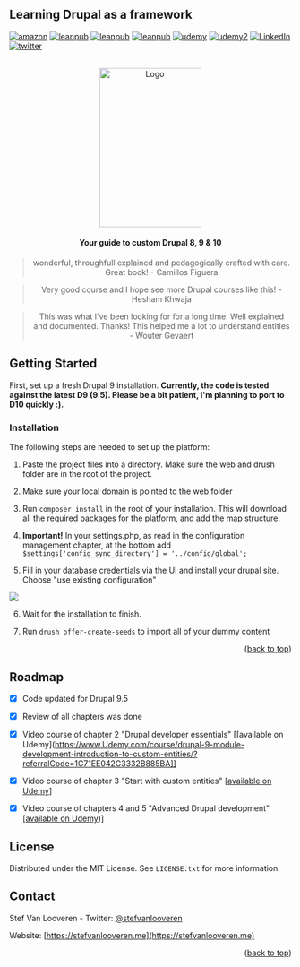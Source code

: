 ## Learning Drupal as a framework
<div id="top"></div>

[![amazon][amazon-shield]][amazon-url]
[![leanpub][leanpub-shield]][leanpub-url]
[![leanpub][leanpub-shield-pt]][leanpub-url-pt]
[![leanpub][leanpub-shield-es]][leanpub-url-es]
[![udemy][udemy-shield]][udemy-url]
[![udemy2][udemy2-shield]][udemy2-url]
[![LinkedIn][linkedin-shield]][linkedin-url]
[![twitter][twitter-shield]][twitter-url]


<!-- PROJECT LOGO -->
<br />
<div align="center">
  <a href="https://github.com/github_username/repo_name">
    <img src="https://d2sofvawe08yqg.cloudfront.net/drupal-9/s_featured?1620669508" alt="Logo" width="182" height="284">
  </a>
<h4>Your guide to custom Drupal 8, 9 &  10</h4>
<blockquote align="center">wonderful, throughfull explained and pedagogically crafted with care. Great book! - Camillos Figuera</blockquote>
<blockquote align="center">Very good course and I hope see more Drupal courses like this! - Hesham Khwaja</blockquote>
<blockquote align="center">This was what I've been looking for for a long time. Well explained and documented. Thanks! This helped me a lot to understand entities - Wouter Gevaert</blockquote>

</div>

<!-- GETTING STARTED -->
## Getting Started

First, set up a fresh Drupal 9 installation. <strong>Currently, the code is tested against the latest D9 (9.5). Please be a bit patient, I'm planning to port to D10 quickly :).</strong>

### Installation

The following steps are needed to set up the platform:

1. Paste the project files into a directory. Make sure the web and drush folder are in the root of the project.

2. Make sure your local domain is pointed to the web folder

3. Run ```composer install``` in the root of your installation. This will download all the required packages for the platform, and add the map structure.

4. <strong>Important!</strong> In your settings.php, as read in the configuration management chapter, at the bottom add ```$settings['config_sync_directory'] = '../config/global';```

5. Fill in your database credentials via the UI and install your drupal site. Choose "use existing configuration"
<img src="https://stefvanlooveren.me/modules/custom/stef/images/screen.PNG" />

6. Wait for the installation to finish.

7. Run ```drush offer-create-seeds``` to import all of your dummy content

<p align="right">(<a href="#top">back to top</a>)</p>

<!-- ROADMAP -->
## Roadmap
- [x] Code updated for Drupal 9.5
- [x] Review of all chapters was done
- [x] Video course of chapter 2 "Drupal developer essentials" [[available on Udemy](https://www.Udemy.com/course/drupal-9-module-development-introduction-to-custom-entities/?referralCode=1C71EE042C3332B885BA]]
- [x] Video course of chapter 3 "Start with custom entities" [[available on Udemy](https://www.Udemy.com/course/drupal-9-module-development-introduction-to-custom-entities/?referralCode=1C71EE042C3332B885BA)]
- [x] Video course of chapters 4 and 5 "Advanced Drupal development" [[available on Udemy](https://www.Udemy.com/course/drupal-advanced-module-development-guide/?referralCode=DC8449A4E64CBA91B6C5))]


<!-- LICENSE -->
## License

Distributed under the MIT License. See `LICENSE.txt` for more information.

<!-- CONTACT -->
## Contact

Stef Van Looveren - Twitter: [@stefvanlooveren](https://twitter.com/stefvanlooveren)

Website: [https://stefvanlooveren.me](https://stefvanlooveren.me)

<p align="right">(<a href="#top">back to top</a>)</p>


<!-- MARKDOWN LINKS & IMAGES -->
[amazon-shield]: https://img.shields.io/badge/Amazon-FF9900.svg?style=for-the-badge&logo=Amazon&logoColor=white
[amazon-url]: https://a.co/d/4mYJZzl
[linkedin-shield]: https://img.shields.io/badge/-LinkedIn-black.svg?style=for-the-badge&logo=linkedin&colorB=555
[linkedin-url]: https://linkedin.com/stef-van-looveren-06601a26
[product-screenshot]: https://stefvanlooveren.me/modules/custom/stef/images/banner1.jpg
[udemy-shield]: https://img.shields.io/static/v1?style=for-the-badge&message=Chapter%202%20video%20course&color=A435F0&logoColor=FFFFFF&label=
[udemy-url]: https://www.Udemy.com/course/drupal-9-module-development-introduction-to-custom-entities/?referralCode=1C71EE042C3332B885BA
[udemy2-shield]: https://img.shields.io/static/v1?style=for-the-badge&message=Chapter%204+5%20video%20course&color=A435F0&logoColor=FFFFFF&label=
[udemy2-url]: https://www.Udemy.com/course/drupal-advanced-module-development-guide/?referralCode=DC8449A4E64CBA91B6C5
[udemy3-shield]: https://img.shields.io/static/v1?style=for-the-badge&message=Chapter%204+5%20video%20course&color=A435F0&logoColor=FFFFFF&label=
[udemy3-url]: https://www.udemy.com/course/drupal-developer-essentials/?referralCode=6F987BF65CE0B8712455
[leanpub-shield]: https://img.shields.io/static/v1?style=for-the-badge&message=Leanpub&color=222222&logo=Leanpub&logoColor=FFFFFF&label=
[leanpub-url]: https://leanpub.com/drupal-9/
[leanpub-shield-pt]: https://img.shields.io/static/v1?style=for-the-badge&message=Portuguese&color=222222&logo=Leanpub&logoColor=FFFFFF&label=
[leanpub-url-pt]: https://leanpub.com/aprendendo-drupal-como-um-framework
[leanpub-shield-es]: https://img.shields.io/static/v1?style=for-the-badge&message=Spanish&color=222222&logo=Leanpub&logoColor=FFFFFF&label=
[leanpub-url-es]: https://leanpub.com/aprendiendodrupal9comoframework
[twitter-shield]: https://img.shields.io/badge/Twitter-%231DA1F2.svg?style=for-the-badge&logo=Twitter&logoColor=white
[twitter-url]: https://twitter.com/stefvanlooveren

